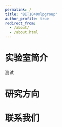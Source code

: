```yaml
---
permalink: /
title: "BIT1040nlpgroup"
author_profile: true
redirect_from: 
  - /about/
  - /about.html
---
```


# 实验室简介
测试


# 研究方向



# 联系我们
